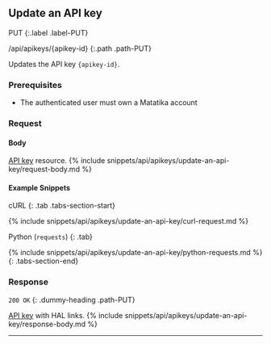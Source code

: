 ## Update an API key

PUT
{:.label .label-PUT}

/api/apikeys/{apikey-id}
{:.path .path-PUT}

Updates the API key `{apikey-id}`.

### Prerequisites
- The authenticated user must own a Matatika account

### Request

#### Body
[API key](#api-key) resource.
{% include snippets/api/apikeys/update-an-api-key/request-body.md %}

#### Example Snippets
cURL
{: .tab .tabs-section-start}

{% include snippets/api/apikeys/update-an-api-key/curl-request.md %}

Python (`requests`)
{: .tab}

{% include snippets/api/apikeys/update-an-api-key/python-requests.md %}
{: .tabs-section-end}

### Response
`200 OK`
{: .dummy-heading .path-PUT}

[API key](#api-key) with HAL links.
{% include snippets/api/apikeys/update-an-api-key/response-body.md %}

---

